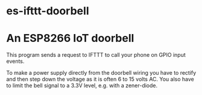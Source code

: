 es-ifttt-doorbell
===========================================

# An ESP8266 IoT doorbell

This program sends a request to IFTTT to call your phone on GPIO input events.

To make a power supply directly from the doorbell wiring you have to rectify and
then step down the voltage as it is often 6 to 15 volts AC. You also have to
limit the bell signal to a 3.3V level, e.g. with a zener-diode.
